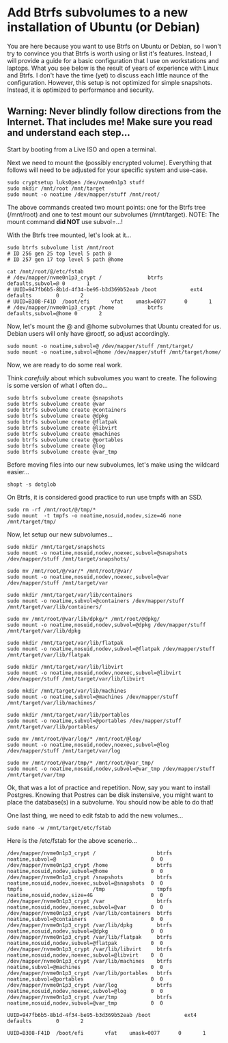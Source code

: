 # Add Btrfs subvolumes to a new installation of Ubuntu (or Debian)

You are here because you want to use Btrfs on Ubuntu or Debian, so I won't try to convince you that Btrfs is worth using or list it's features. Instead, I will provide a guide for a basic configuration that I use on workstations and laptops. What you see below is the result of years of experience with Linux and Btrfs. I don't have the time (yet) to discuss each little naunce of the configuration. However, this setup is not optimized for simple snapshots. Instead, it is optimized to performance and security.

## Warning: Never blindly follow directions from the Internet. That includes me! Make sure you read and understand each step...

Start by booting from a Live ISO and open a terminal.

Next we need to mount the (possibly encrypted volume). Everything that follows will need to be adjusted for your specific system and use-case. 
```
sudo cryptsetup luksOpen /dev/nvme0n1p3 stuff
sudo mkdir /mnt/root /mnt/target
sudo mount -o noatime /dev/mapper/stuff /mnt/root/
```
The above commands created two mount points: one for the Btrfs tree (/mnt/root) and one to test mount our subvolumes (/mnt/target). NOTE: The mount command **did NOT** use subvol=...!

With the Btrfs tree mounted, let's look at it...
```
sudo btrfs subvolume list /mnt/root
# ID 256 gen 25 top level 5 path @
# ID 257 gen 17 top level 5 path @home

```

```
cat /mnt/root/@/etc/fstab
# /dev/mapper/nvme0n1p3_crypt /               btrfs   defaults,subvol=@ 0       1
# UUID=947fb6b5-8b1d-4f34-be95-b3d369b52eab /boot           ext4    defaults        0       2
# UUID=B308-F41D  /boot/efi       vfat    umask=0077      0       1
# /dev/mapper/nvme0n1p3_crypt /home           btrfs   defaults,subvol=@home 0       2
```

Now, let's mount the @ and @home subvolumes that Ubuntu created for us. Debian users will only have @rootf, so adjust accordingly.
```
sudo mount -o noatime,subvol=@ /dev/mapper/stuff /mnt/target/
sudo mount -o noatime,subvol=@home /dev/mapper/stuff /mnt/target/home/
```
Now, we are ready to do some real work.

Think *carefully* about which subvolumes you want to create. The following is some version of what I often do...
```
sudo btrfs subvolume create @snapshots
sudo btrfs subvolume create @var
sudo btrfs subvolume create @containers
sudo btrfs subvolume create @dpkg
sudo btrfs subvolume create @flatpak
sudo btrfs subvolume create @libvirt
sudo btrfs subvolume create @machines
sudo btrfs subvolume create @portables
sudo btrfs subvolume create @log
sudo btrfs subvolume create @var_tmp
```

Before moving files into our new subvolumes, let's make using the wildcard easier...
```
shopt -s dotglob
```

On Btrfs, it is considered good practice to run use tmpfs with an SSD.
```
sudo rm -rf /mnt/root/@/tmp/*
sudo mount  -t tmpfs -o noatime,nosuid,nodev,size=4G none /mnt/target/tmp/
```

Now, let setup our new subvolumes...
```
sudo mkdir /mnt/target/snapshots
sudo mount -o noatime,nosuid,nodev,noexec,subvol=@snapshots /dev/mapper/stuff /mnt/target/snapshots/

sudo mv /mnt/root/@/var/* /mnt/root/@var/
sudo mount -o noatime,nosuid,nodev,noexec,subvol=@var /dev/mapper/stuff /mnt/target/var

sudo mkdir /mnt/target/var/lib/containers
sudo mount -o noatime,subvol=@containers /dev/mapper/stuff /mnt/target/var/lib/containers/

sudo mv /mnt/root/@var/lib/dpkg/* /mnt/root/@dpkg/
sudo mount -o noatime,nosuid,nodev,subvol=@dpkg /dev/mapper/stuff /mnt/target/var/lib/dpkg

sudo mkdir /mnt/target/var/lib/flatpak
sudo mount -o noatime,nosuid,nodev,subvol=@flatpak /dev/mapper/stuff /mnt/target/var/lib/flatpak

sudo mkdir /mnt/target/var/lib/libvirt
sudo mount -o noatime,nosuid,nodev,noexec,subvol=@libvirt /dev/mapper/stuff /mnt/target/var/lib/libvirt

sudo mkdir /mnt/target/var/lib/machines
sudo mount -o noatime,subvol=@machines /dev/mapper/stuff /mnt/target/var/lib/machines/

sudo mkdir /mnt/target/var/lib/portables
sudo mount -o noatime,subvol=@portables /dev/mapper/stuff /mnt/target/var/lib/portables/

sudo mv /mnt/root/@var/log/* /mnt/root/@log/
sudo mount -o noatime,nosuid,nodev,noexec,subvol=@log /dev/mapper/stuff /mnt/target/var/log

sudo mv /mnt/root/@var/tmp/* /mnt/root/@var_tmp/
sudo mount -o noatime,nosuid,nodev,subvol=@var_tmp /dev/mapper/stuff /mnt/target/var/tmp
```
Ok, that was a lot of practice and repetition. Now, say you want to install Postgres. Knowing that Postres can be disk instensive, you might want to place the database(s) in a subvolume. You should now be able to do that!

One last thing, we need to edit fstab to add the new volumes...

```
sudo nano -w /mnt/target/etc/fstab
```

Here is the /etc/fstab for the above scenerio...
```
/dev/mapper/nvme0n1p3_crypt /                    btrfs   noatime,subvol=@                               0  0
/dev/mapper/nvme0n1p3_crypt /home                btrfs   noatime,nosuid,nodev,subvol=@home              0  0
/dev/mapper/nvme0n1p3_crypt /snapshots           btrfs   noatime,nosuid,nodev,noexec,subvol=@snapshots  0  0
tmpfs                       /tmp                 tmpfs   noatime,nosuid,nodev,size=4G                   0  0
/dev/mapper/nvme0n1p3_crypt /var                 btrfs   noatime,nosuid,nodev,noexec,subvol=@var        0  0
/dev/mapper/nvme0n1p3_crypt /var/lib/containers  btrfs   noatime,subvol=@containers                     0  0
/dev/mapper/nvme0n1p3_crypt /var/lib/dpkg        btrfs   noatime,nosuid,nodev,subvol=@dpkg              0  0
/dev/mapper/nvme0n1p3_crypt /var/lib/flatpak     btrfs   noatime,nosuid,nodev,subvol=@flatpak           0  0
/dev/mapper/nvme0n1p3_crypt /var/lib/libvirt     btrfs   noatime,nosuid,nodev,noexec,subvol=@libvirt    0  0
/dev/mapper/nvme0n1p3_crypt /var/lib/machines    btrfs   noatime,subvol=@machines                       0  0
/dev/mapper/nvme0n1p3_crypt /var/lib/portables   btrfs   noatime,subvol=@portables                      0  0
/dev/mapper/nvme0n1p3_crypt /var/log             btrfs   noatime,nosuid,nodev,noexec,subvol=@log        0  0
/dev/mapper/nvme0n1p3_crypt /var/tmp             btrfs   noatime,nosuid,nodev,subvol=@var_tmp           0  0

UUID=947fb6b5-8b1d-4f34-be95-b3d369b52eab /boot           ext4    defaults        0       2

UUID=B308-F41D  /boot/efi       vfat    umask=0077      0       1
```
